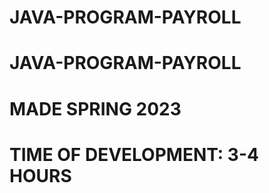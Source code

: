 # JAVA-PROGRAM-PAYROLL
# JAVA-PROGRAM-PAYROLL
# MADE SPRING 2023 
# TIME OF DEVELOPMENT: 3-4 HOURS 
